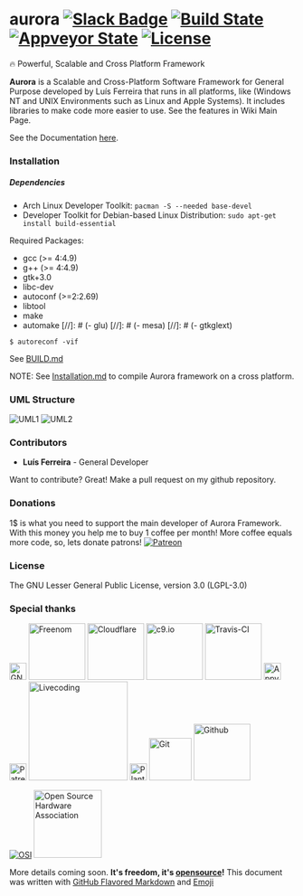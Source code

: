 # aurora [![Slack Badge](https://img.shields.io/badge/chat-aurora%20slack-blue.svg?style=flat-square)](https://aurorafw-slack.herokuapp.com/) [![Build State](https://img.shields.io/travis/aurora-fw/aurora.svg?style=flat-square)](https://travis-ci.org/aurora-fw/aurora) [![Appveyor State](https://img.shields.io/appveyor/ci/ljmf00/aurora.svg?style=flat-square&label=appveyor)](https://ci.appveyor.com/project/ljmf00/aurora) [![License](https://img.shields.io/badge/License-LGPL_v3.0-lightgrey.svg?style=flat-square)](https://www.gnu.org/licenses/lgpl.txt)
:fire: Powerful, Scalable and Cross Platform Framework

**Aurora** is a Scalable and Cross-Platform Software Framework for General Purpose developed by Luís Ferreira that runs in all platforms, like (Windows NT and UNIX Environments such as Linux and Apple Systems). It includes libraries to make code more easier to use. See the features in Wiki Main Page.

See the Documentation [here](https://github.com/ljmf00/aurora/wiki).

### Installation
##### Dependencies
* Arch Linux Developer Toolkit: ```pacman -S --needed base-devel```
* Developer Toolkit for Debian-based Linux Distribution: ```sudo apt-get install build-essential```

Required Packages:
- gcc (>= 4:4.9)
- g++ (>= 4:4.9)
- gtk+3.0
- libc-dev
- autoconf (>=2:2.69)
- libtool
- make
- automake
[//]: # (- glu)
[//]: # (- mesa)
[//]: # (- gtkglext)

```
$ autoreconf -vif
```
See [BUILD.md](build/BUILD.md)

NOTE: See [Installation.md](Installation.md) to compile Aurora framework on a cross platform.

### UML Structure
![UML1](https://raw.githubusercontent.com/aurora-fw/docs/master/Core/Resources/UML_Structure-Framework.png "Aurora Class Structure - UML")
![UML2](https://raw.githubusercontent.com/aurora-fw/docs/master/Core/Resources/UML_Modules-Structure.png "Aurora Modules Structure - UML")

### Contributors
 - **Luís Ferreira** - General Developer

Want to contribute? Great! Make a pull request on my github repository.

### Donations
1$ is what you need to support the main developer of Aurora Framework. With this money you help me to buy 1 coffee per month! More coffee equals more code, so, lets donate patrons!
[![Patreon](https://www.partiallyexaminedlife.com/wp-content/uploads/patreon_logo.png "Patreon Page")](https://www.patreon.com/ljmf00)

### License
The GNU Lesser General Public License, version 3.0 (LGPL-3.0)

### Special thanks

[<img src="https://www.gnu.org/graphics/gnu-head-30-years-anniversary.svg" alt="GNU" width="30">](https://www.gnu.org/) [<img src="http://www.freenom.com/images.v2/logo.png" alt="Freenom" width="100">](http://www.freenom.com/) [<img src="https://upload.wikimedia.org/wikipedia/commons/6/61/Cloudflare-logo-horizontal.png" alt="Cloudflare" width="100">](https://www.cloudflare.com/) [<img src="http://dka575ofm4ao0.cloudfront.net/pages-transactional_logos/retina/8389/vz1XuNqHTyfO4YsqI3f2" alt="c9.io" width="100">](https://c9.io/) [<img src="https://cdn.travis-ci.com/images/logos/TravisCI-Full-Color-7f5db09495c8b09c21cb678c4de18d21.png" alt="Travis-CI" width="100">](https://travis-ci.org/) [<img src="https://www.appveyor.com/assets/images/appveyor-logo-256.png" alt="Appveyor" width="30">](https://ci.appveyor.com/) [<img src="http://www.comixlaunch.com/wp-content/uploads/2016/08/patreon-logo-05-2.jpg" alt="Patreon" width="30">](https://www.patreon.com/) [<img src="https://tools.livecoding.tv/downloads/livecodingLogo.png" alt="Livecoding" width="175">](https://www.livecoding.tv/) [<img src="http://plantuml.com/logo3.png" alt="PlantUML" width="30">](http://plantuml.com/) [<img src="https://git-scm.com/images/logos/downloads/Git-Logo-2Color.png" alt="Git" width="75">](https://git-scm.com/) [<img src="https://camo.githubusercontent.com/fb782da4019ab66eeea35cc9b9ce73b2438b1688/687474703a2f2f646f632e72756c746f722e636f6d2f696d616765732f6769746875622d6c6f676f2e706e67" alt="Github" width="100">](https://git-scm.com/)

[![OSI](https://opensource.org/files/osi_logo_100X133_90ppi_0.png "Open Source Initiative")](https://opensource.org/) [<img src="https://upload.wikimedia.org/wikipedia/commons/thumb/f/fd/Open-source-hardware-logo.svg/512px-Open-source-hardware-logo.svg.png" alt="Open Source Hardware Association" width="120">](http://www.oshwa.org/ "Open Source Hardware Association")

More details coming soon. **It's freedom, it's [opensource](https://opensource.org/)!**
This document was written with [GitHub Flavored Markdown](https://guides.github.com/features/mastering-markdown/) and [Emoji](http://www.emoji-cheat-sheet.com/)
